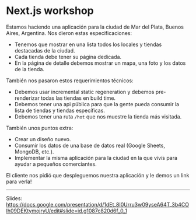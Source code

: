 # Next.js workshop
Estamos haciendo una aplicación para la ciudad de Mar del Plata, Buenos Aires, Argentina. Nos dieron estas especificaciones:

* Tenemos que mostrar en una lista todos los locales y tiendas destacadas de la ciudad.
* Cada tienda debe tener su página dedicada.
* En la página de detalle debemos mostrar un mapa, una foto y los datos de la tienda.

También nos pasaron estos requerimientos técnicos:
* Debemos usar incremental static regeneration y debemos pre-renderizar todas las tiendas en build time.
* Debemos tener una api pública para que la gente pueda consumir la lista de tiendas y tiendas específicas.
* Debemos tener una ruta `/hot` que nos muestre la tienda más visitada.

También unos puntos extra:
* Crear un diseño nuevo.
* Consumir los datos de una base de datos real (Google Sheets, MongoDB, etc.).
* Implementar la misma aplicación para la ciudad en la que vivís para ayudar a pequeños comerciantes.

El cliente nos pidió que despleguemos nuestra aplicación y le demos un link para verla!

---
Slides: https://docs.google.com/presentation/d/1dEt_8I0Urru3w09yseA64T_3b4COIh09DEKtymojryU/edit#slide=id.g1087c820d6f_0_1
